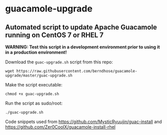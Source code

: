 # guacamole-upgrade
## Automated script to update Apache Guacamole running on CentOS 7 or RHEL 7

**WARNING: Test this script in a development environment prior to using it in a production environment!**

Download the `guac-upgrade.sh` script from this repo:
```
wget https://raw.githubusercontent.com/berndhose/guacamole-upgrade/master/guac-upgrade.sh
```

Make the script executable:
```
chmod +x guac-upgrade.sh
```

Run the script as sudo/root:
```
./guac-upgrade.sh
```

Code snippets used from https://github.com/MysticRyuujin/guac-install and https://github.com/Zer0CoolX/guacamole-install-rhel
